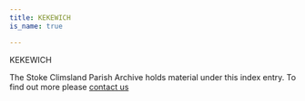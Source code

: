 ```yaml
---
title: KEKEWICH
is_name: true

---
```


KEKEWICH


The Stoke Climsland Parish Archive holds material under this index entry. To find out more please [contact us](/contact/)
